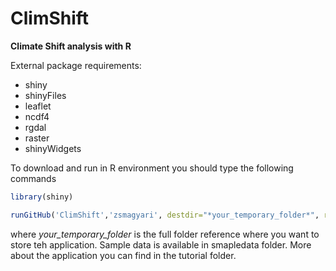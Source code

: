 # ClimShift
**Climate Shift analysis with R**

External package requirements:
- shiny
- shinyFiles
- leaflet
- ncdf4
- rgdal
- raster
- shinyWidgets

To download and run in R environment you should type the following commands
```R
library(shiny)

runGitHub('ClimShift','zsmagyari', destdir="*your_temporary_folder*", ref="main")
```
where *your_temporary_folder* is the full folder reference where you want to store teh application.
Sample data is available in smapledata folder.
More about the application you can find in the tutorial folder.
